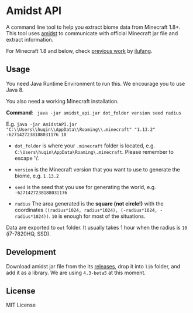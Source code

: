 # Amidst API
A command line tool to help you extract biome data from Minecraft 1.8+. 
This tool uses [amidst](https://github.com/toolbox4minecraft/amidst/releases) to communicate with official Minecraft jar file and extract information.

For Minecraft 1.8 and below, check [previous work](https://github.com/mmlmml1/AmidstAPI/commit/4c4a701fde30ea964f88715c794414a73f66c2d1) by [ilufang](https://github.com/ilufang).
## Usage
You need Java Runtime Environment to run this. We encourage you to use Java 8.

You also need a working Minecraft installation.

**Command**:
``` java -jar amidst_api.jar dot_folder version seed radius```

E.g. ```java -jar AmidstAPI.jar "C:\\Users\\huqin\\AppData\\Roaming\\.minecraft" "1.13.2" -6271427238188031176 10```

* ```dot_folder``` is where your ```.minecraft``` folder is located, e.g. ```C:\Users\huqin\AppData\Roaming\.minecraft```. Please remember to escape '\\'.

* ```version``` is the Minecraft version that you want to use to generate the biome, e.g. ```1.13.2```

* ```seed``` is the seed that you use for generating the world, e.g. ```-6271427238188031176```

* ```radius``` The area generated is the **square (not circle!)** with the coordinates ```((radius*1024, radius*1024), (-radius*1024, -radius*1024))```. ```10``` is enough for most of the situations.

Data are exported to ```out``` folder. It usually takes 1 hour when the radius is ```10``` (i7-7820HQ, SSD).

## Development
Download amidst jar file from the its [releases](https://github.com/toolbox4minecraft/amidst/releases), drop it into ```lib``` folder, and add it as a library. We are using ```4.3-beta5``` at this moment.

## License
MIT License